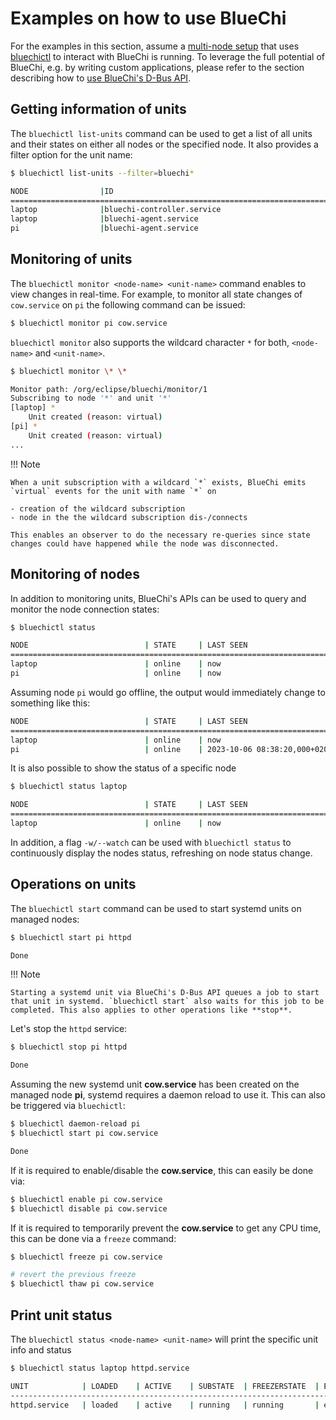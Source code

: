 <!-- markdownlint-disable-file MD010 MD013 MD014 MD024 MD046 -->

# Examples on how to use BlueChi

For the examples in this section, assume a [multi-node setup](./multi_node.md) that uses [bluechictl](../man/bluechictl.md) to interact with BlueChi is running. To leverage the full potential of BlueChi, e.g. by writing custom applications, please refer to the section describing how to [use BlueChi's D-Bus API](../api/examples.md).

## Getting information of units

The `bluechictl list-units` command can be used to get a list of all units and their states on either all nodes or the specified node. It also provides a filter option for the unit name:

```bash
$ bluechictl list-units --filter=bluechi*

NODE                |ID                                                         |   ACTIVE|      SUB
====================================================================================================
laptop              |bluechi-controller.service                                 |   active|  running
laptop              |bluechi-agent.service                                      |   active|  running
pi                  |bluechi-agent.service                                      |   active|  running
```

## Monitoring of units

The `bluechictl monitor <node-name> <unit-name>` command enables to view changes in real-time. For example, to monitor all state changes of `cow.service` on `pi` the following command can be issued:

```bash
$ bluechictl monitor pi cow.service
```

`bluechictl monitor` also supports the wildcard character `*` for both, `<node-name>` and `<unit-name>`.

```bash
$ bluechictl monitor \* \*

Monitor path: /org/eclipse/bluechi/monitor/1
Subscribing to node '*' and unit '*'
[laptop] *
	Unit created (reason: virtual)
[pi] *
	Unit created (reason: virtual)
...
```

!!! Note

    When a unit subscription with a wildcard `*` exists, BlueChi emits `virtual` events for the unit with name `*` on

    - creation of the wildcard subscription
    - node in the the wildcard subscription dis-/connects

    This enables an observer to do the necessary re-queries since state changes could have happened while the node was disconnected.

## Monitoring of nodes

In addition to monitoring units, BlueChi's APIs can be used to query and monitor the node connection states:

```bash
$ bluechictl status

NODE                          | STATE     | LAST SEEN
=========================================================================
laptop                        | online    | now
pi                            | online    | now
```

Assuming node `pi` would go offline, the output would immediately change to something like this:

```bash
NODE                          | STATE     | LAST SEEN
=========================================================================
laptop                        | online    | now
pi                            | online    | 2023-10-06 08:38:20,000+0200
```

It is also possible to show the status of a specific node

```bash
$ bluechictl status laptop

NODE                          | STATE     | LAST SEEN
=========================================================================
laptop                        | online    | now
```

In addition, a flag `-w/--watch` can be used with `bluechictl status` to continuously display the nodes status, refreshing on node status change.

## Operations on units

The `bluechictl start` command can be used to start systemd units on managed nodes:

```bash
$ bluechictl start pi httpd

Done
```

!!! Note

    Starting a systemd unit via BlueChi's D-Bus API queues a job to start that unit in systemd. `bluechictl start` also waits for this job to be completed. This also applies to other operations like **stop**.

Let's stop the `httpd` service:

```bash
$ bluechictl stop pi httpd

Done
```

Assuming the new systemd unit **cow.service** has been created on the managed node **pi**, systemd requires a daemon reload to use it. This can also be triggered via `bluechictl`:

```bash
$ bluechictl daemon-reload pi
$ bluechictl start pi cow.service

Done
```

If it is required to enable/disable the **cow.service**, this can easily be done via:

```bash
$ bluechictl enable pi cow.service
$ bluechictl disable pi cow.service
```

If it is required to temporarily prevent the **cow.service** to get any CPU time, this can be done via a `freeze` command:

```bash
$ bluechictl freeze pi cow.service

# revert the previous freeze
$ bluechictl thaw pi cow.service
```

## Print unit status

The `bluechictl status <node-name> <unit-name>` will print the specific unit info and status

```bash
$ bluechictl status laptop httpd.service

UNIT            | LOADED    | ACTIVE    | SUBSTATE  | FREEZERSTATE  | ENABLED   |
---------------------------------------------------------------------------------
httpd.service   | loaded    | active    | running   | running       | enabled   |

```
